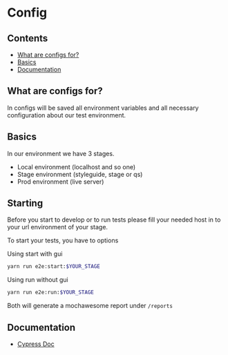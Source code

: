 # Config


## Contents
- [What are configs for?](#what-are-configs-for)
- [Basics](#bascis)
- [Documentation](#documentation)


## What are configs for?
In configs will be saved all environment variables and all necessary configuration about our test environment.

## Basics

In our environment we have 3 stages.
- Local environment (localhost and so one)
- Stage environment (styleguide, stage or qs)
- Prod environment (live server)

## Starting
Before you start to develop or to run tests please fill your needed host in to your url environment of your stage.

To start your tests, you have to options

Using start with gui
```bash
yarn run e2e:start:$YOUR_STAGE
```

Using run without gui
```bash
yarn run e2e:run:$YOUR_STAGE
```

Both will generate a mochawesome report under `/reports`

## Documentation
- [Cypress Doc](https://docs.cypress.io/guides/references/configuration#Viewport)